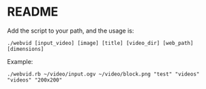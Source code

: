 # README

Add the script to your path, and the usage is:

    ./webvid [input_video] [image] [title] [video_dir] [web_path] [dimensions]

Example:

    ./webvid.rb ~/video/input.ogv ~/video/block.png "test" "videos" "videos" "200x200"

